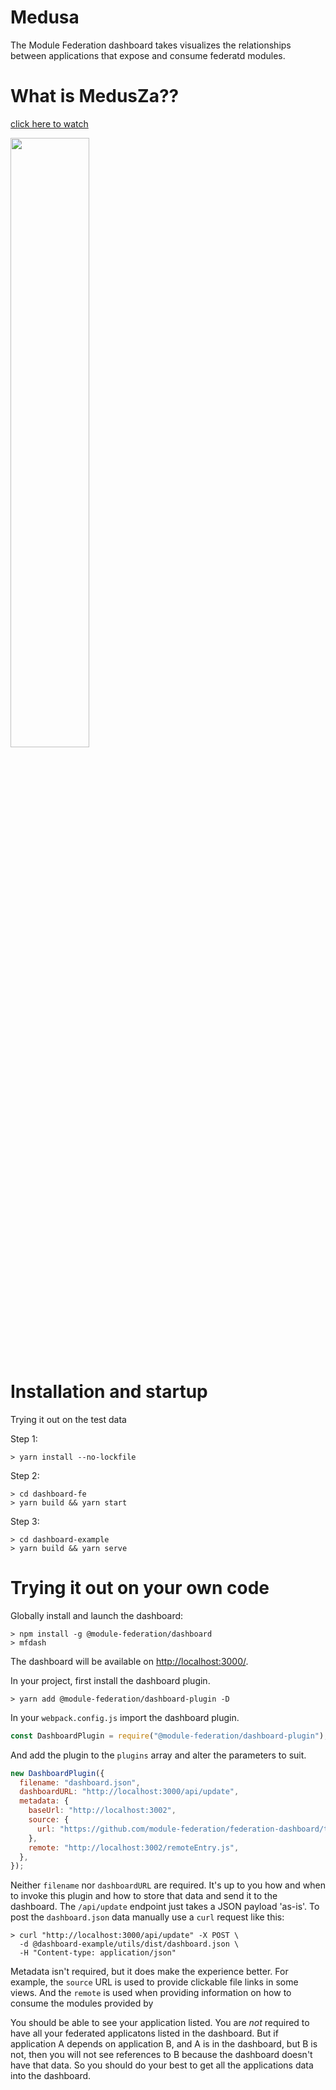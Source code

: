 # Medusa

The Module Federation dashboard takes visualizes the relationships between applications that expose and consume federatd modules.

# What is MedusZa??

<a href="https://youtu.be/JkOvNPMo7Os" target="_blank"><p>click here to watch</p> <img width="50%" src="http://i3.ytimg.com/vi/JkOvNPMo7Os/maxresdefault.jpg"/><a>

# Installation and startup

Trying it out on the test data

Step 1:

```shell script
> yarn install --no-lockfile
```

Step 2:

```shell script
> cd dashboard-fe
> yarn build && yarn start
```

Step 3:

```shell script
> cd dashboard-example
> yarn build && yarn serve
```

# Trying it out on your own code

Globally install and launch the dashboard:

```shell script
> npm install -g @module-federation/dashboard
> mfdash
```

The dashboard will be available on [http://localhost:3000/](http://localhost:3000/).

In your project, first install the dashboard plugin.

```shell script
> yarn add @module-federation/dashboard-plugin -D
```

In your `webpack.config.js` import the dashboard plugin.

```js
const DashboardPlugin = require("@module-federation/dashboard-plugin");
```

And add the plugin to the `plugins` array and alter the parameters to suit.

```js
new DashboardPlugin({
  filename: "dashboard.json",
  dashboardURL: "http://localhost:3000/api/update",
  metadata: {
    baseUrl: "http://localhost:3002",
    source: {
      url: "https://github.com/module-federation/federation-dashboard/tree/master/dashboard-example/dsl",
    },
    remote: "http://localhost:3002/remoteEntry.js",
  },
});
```

Neither `filename` nor `dashboardURL` are required. It's up to you how and when to invoke this plugin and how to store that data and send it to the dashboard. The `/api/update` endpoint just takes a JSON payload 'as-is'. To post the `dashboard.json` data manually use a `curl` request like this:

```shell script
> curl "http://localhost:3000/api/update" -X POST \
  -d @dashboard-example/utils/dist/dashboard.json \
  -H "Content-type: application/json"
```

Metadata isn't required, but it does make the experience better. For example, the `source` URL is used to provide clickable file links in some views. And the `remote` is used when providing information on how to consume the modules provided by

You should be able to see your application listed. You are _not_ required to have all your federated applicatons listed in the dashboard. But if application A depends on application B, and A is in the dashboard, but B is not, then you will not see references to B because the dashboard doesn't have that data. So you should do your best to get all the applications data into the dashboard.

